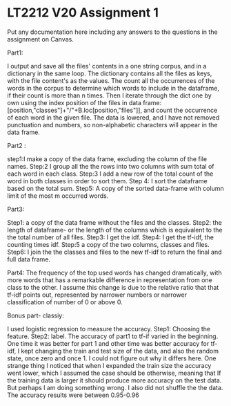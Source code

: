 # LT2212 V20 Assignment 1

Put any documentation here including any answers to the questions in the 
assignment on Canvas.


Part1:

I output and save all the files' contents in a one string corpus, and in a dictionary in the same loop. The dictionary contains all the files as keys, with the file content's as the values. The count all the occurrences of the words in the corpus to determine which words to include in the dataframe, if their count is more than n times. Then I iterate through the dict one by own using the index position of the files in data frame: [position,"classes"]+"/"+B.loc[position,"files"]], and count the occurrence of each word in the given file. The data is lowered, and I have not removed punctuation and numbers, so non-alphabetic characters will appear in the data frame.

Part2 :

step1:I make a copy of the data frame, excluding the column of the file names. Step:2 I group all the the rows into two columns with sum total of each word in each class. Step:3 I add a new row of the total count of the word in both classes in order to sort them. Step 4: I sort the dataframe based on the total sum. Step5: A copy of the sorted data-frame with column limit of the most m occurred words.

Part3:

Step1: a copy of the data frame without the files and the classes. Step2: the length of dataframe- or the length of the columns which is equivalent to the the total number of all files. Step3: I get the idf. Step4: I get the tf-idf, the counting times idf. Step:5 a copy of the two columns, classes and files. Step6: I join the the classes and files to the new tf-idf to return the final and full data frame.

Part4: The frequency of the top used words has changed dramatically, with more words that has a remarkable difference in representation from one class to the other. I assume this change is due to the relative ratio that that tf-idf points out, represented by narrower numbers or narrower classification of number of 0 or above 0.

Bonus part- classiy:

I used logistic regression to measure the accuracy. Step1: Choosing the feature. Step2: label. The accuracy of part1 to tf-if varied in the beginning. One time it was better for part 1 and other time was better accuracy for tf-idf, I kept changing the train and test size of the data, and also the random state, once zero and once 1. I could not figure out why it differs here. One strange thing I noticed that when I expanded the train size the accuracy went lower, which I assumed the case should be otherwise, meaning that If the training data is larger it should produce more accuracy on the test data. But perhaps I am doing something wrong. I also did not shuffle the the data. The accuracy results were between 0.95-0.96